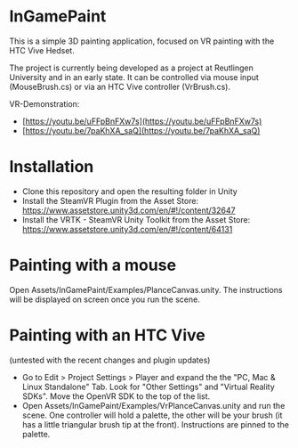 # InGamePaint

This is a simple 3D painting application, focused on VR painting with the HTC Vive Hedset.

The project is currently being developed as a project at Reutlingen University and in an early state. It can be controlled via mouse input (MouseBrush.cs) or via an HTC Vive controller (VrBrush.cs).

VR-Demonstration:
- [https://youtu.be/uFFpBnFXw7s](https://youtu.be/uFFpBnFXw7s)
- [https://youtu.be/7paKhXA_saQ](https://youtu.be/7paKhXA_saQ)

# Installation

- Clone this repository and open the resulting folder in Unity
- Install the SteamVR Plugin from the Asset Store: https://www.assetstore.unity3d.com/en/#!/content/32647
- Install the VRTK - SteamVR Unity Toolkit from the Asset Store: https://www.assetstore.unity3d.com/en/#!/content/64131

# Painting with a mouse

Open Assets/InGamePaint/Examples/PlanceCanvas.unity. The instructions will be displayed on screen once you run the scene.

# Painting with an HTC Vive

(untested with the recent changes and plugin updates)

- Go to Edit > Project Settings > Player and expand the the "PC, Mac & Linux Standalone" Tab. Look for "Other Settings" and "Virtual Reality SDKs". Move the OpenVR SDK to the top of the list.
- Open Assets/InGamePaint/Examples/VrPlanceCanvas.unity and run the scene. One controller will hold a palette, the other will be your brush (it has a little triangular brush tip at the front). Instructions are pinned to the palette.